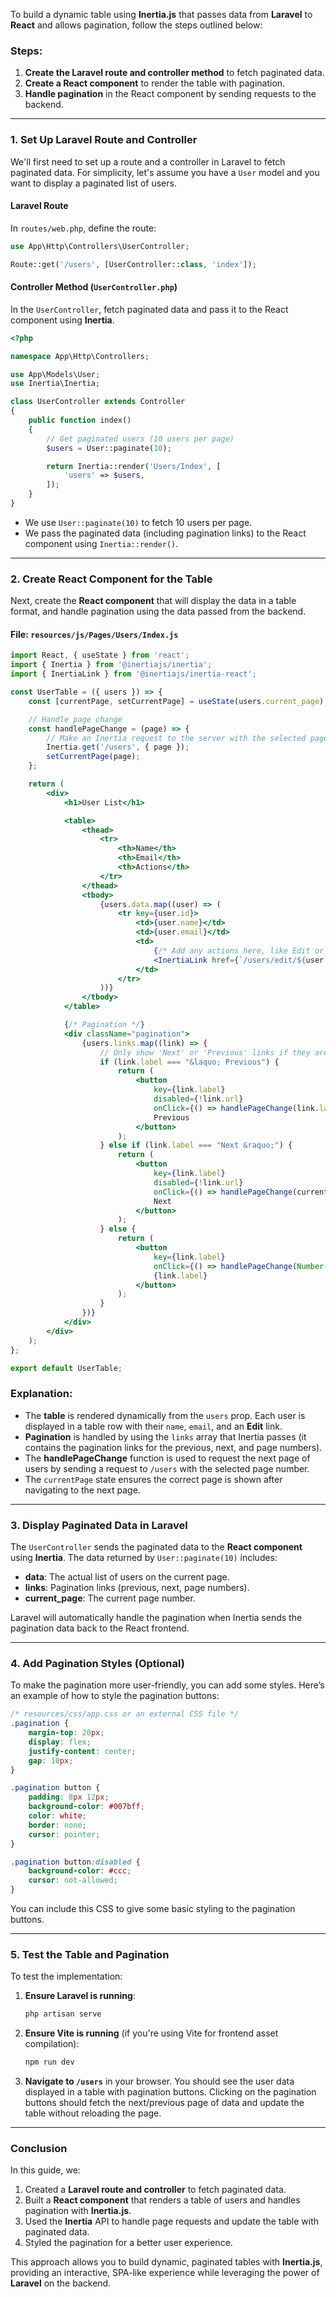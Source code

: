 To build a dynamic table using **Inertia.js** that passes data from **Laravel** to **React** and allows pagination, follow the steps outlined below:

### Steps:

1. **Create the Laravel route and controller method** to fetch paginated data.
2. **Create a React component** to render the table with pagination.
3. **Handle pagination** in the React component by sending requests to the backend.

---

### 1. **Set Up Laravel Route and Controller**

We'll first need to set up a route and a controller in Laravel to fetch paginated data. For simplicity, let's assume you have a `User` model and you want to display a paginated list of users.

#### Laravel Route

In `routes/web.php`, define the route:

```php
use App\Http\Controllers\UserController;

Route::get('/users', [UserController::class, 'index']);
```

#### Controller Method (`UserController.php`)

In the `UserController`, fetch paginated data and pass it to the React component using **Inertia**.

```php
<?php

namespace App\Http\Controllers;

use App\Models\User;
use Inertia\Inertia;

class UserController extends Controller
{
    public function index()
    {
        // Get paginated users (10 users per page)
        $users = User::paginate(10);

        return Inertia::render('Users/Index', [
            'users' => $users,
        ]);
    }
}
```

- We use `User::paginate(10)` to fetch 10 users per page.
- We pass the paginated data (including pagination links) to the React component using `Inertia::render()`.

---

### 2. **Create React Component for the Table**

Next, create the **React component** that will display the data in a table format, and handle pagination using the data passed from the backend.

#### File: `resources/js/Pages/Users/Index.js`

```jsx
import React, { useState } from 'react';
import { Inertia } from '@inertiajs/inertia';
import { InertiaLink } from '@inertiajs/inertia-react';

const UserTable = ({ users }) => {
    const [currentPage, setCurrentPage] = useState(users.current_page);

    // Handle page change
    const handlePageChange = (page) => {
        // Make an Inertia request to the server with the selected page number
        Inertia.get('/users', { page });
        setCurrentPage(page);
    };

    return (
        <div>
            <h1>User List</h1>

            <table>
                <thead>
                    <tr>
                        <th>Name</th>
                        <th>Email</th>
                        <th>Actions</th>
                    </tr>
                </thead>
                <tbody>
                    {users.data.map((user) => (
                        <tr key={user.id}>
                            <td>{user.name}</td>
                            <td>{user.email}</td>
                            <td>
                                {/* Add any actions here, like Edit or Delete */}
                                <InertiaLink href={`/users/edit/${user.id}`}>Edit</InertiaLink>
                            </td>
                        </tr>
                    ))}
                </tbody>
            </table>

            {/* Pagination */}
            <div className="pagination">
                {users.links.map((link) => {
                    // Only show 'Next' or 'Previous' links if they are present
                    if (link.label === "&laquo; Previous") {
                        return (
                            <button
                                key={link.label}
                                disabled={!link.url}
                                onClick={() => handlePageChange(link.label === "&laquo; Previous" && currentPage > 1 ? currentPage - 1 : currentPage)}>
                                Previous
                            </button>
                        );
                    } else if (link.label === "Next &raquo;") {
                        return (
                            <button
                                key={link.label}
                                disabled={!link.url}
                                onClick={() => handlePageChange(currentPage + 1)}>
                                Next
                            </button>
                        );
                    } else {
                        return (
                            <button
                                key={link.label}
                                onClick={() => handlePageChange(Number(link.label))}>
                                {link.label}
                            </button>
                        );
                    }
                })}
            </div>
        </div>
    );
};

export default UserTable;
```

### Explanation:

- The **table** is rendered dynamically from the `users` prop. Each user is displayed in a table row with their `name`, `email`, and an **Edit** link.
- **Pagination** is handled by using the `links` array that Inertia passes (it contains the pagination links for the previous, next, and page numbers).
- The **handlePageChange** function is used to request the next page of users by sending a request to `/users` with the selected page number.
- The `currentPage` state ensures the correct page is shown after navigating to the next page.

---

### 3. **Display Paginated Data in Laravel**

The `UserController` sends the paginated data to the **React component** using **Inertia**. The data returned by `User::paginate(10)` includes:

- **data**: The actual list of users on the current page.
- **links**: Pagination links (previous, next, page numbers).
- **current_page**: The current page number.

Laravel will automatically handle the pagination when Inertia sends the pagination data back to the React frontend.

---

### 4. **Add Pagination Styles (Optional)**

To make the pagination more user-friendly, you can add some styles. Here’s an example of how to style the pagination buttons:

```css
/* resources/css/app.css or an external CSS file */
.pagination {
    margin-top: 20px;
    display: flex;
    justify-content: center;
    gap: 10px;
}

.pagination button {
    padding: 8px 12px;
    background-color: #007bff;
    color: white;
    border: none;
    cursor: pointer;
}

.pagination button:disabled {
    background-color: #ccc;
    cursor: not-allowed;
}
```

You can include this CSS to give some basic styling to the pagination buttons.

---

### 5. **Test the Table and Pagination**

To test the implementation:

1. **Ensure Laravel is running**:

    ```bash
    php artisan serve
    ```

2. **Ensure Vite is running** (if you're using Vite for frontend asset compilation):

    ```bash
    npm run dev
    ```

3. **Navigate to `/users`** in your browser. You should see the user data displayed in a table with pagination buttons. Clicking on the pagination buttons should fetch the next/previous page of data and update the table without reloading the page.

---

### Conclusion

In this guide, we:

1. Created a **Laravel route and controller** to fetch paginated data.
2. Built a **React component** that renders a table of users and handles pagination with **Inertia.js**.
3. Used the **Inertia** API to handle page requests and update the table with paginated data.
4. Styled the pagination for a better user experience.

This approach allows you to build dynamic, paginated tables with **Inertia.js**, providing an interactive, SPA-like experience while leveraging the power of **Laravel** on the backend.